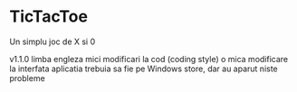 TicTacToe
=========

Un simplu joc de X si 0 


v1.1.0 
    limba engleza
    mici modificari la cod (coding style)
    o mica modificare la interfata
    aplicatia trebuia sa fie pe Windows store, dar au aparut niste probleme
    
    
